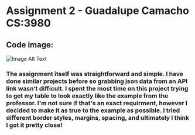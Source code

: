 # Assignment 2 - Guadalupe Camacho CS:3980
## Code image:
![Image Alt Text](https://i.imgur.com/DjtvRyj.png)
### The assignment itself was straightforward and simple. I have done similar projects before so grabbing json data from an API link wasn't difficult. I spent the most time on this project trying to get my table to look exactly like the example from the professor. I'm not sure if that's an exact requirment, however I decided to make it as true to the example as possible. I tried different border styles, margins, spacing, and ultimately I think I got it pretty close! 
